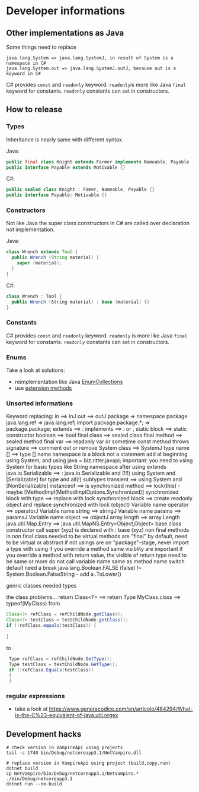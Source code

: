 # Developer informations

## Other implementations as Java
Some things need to replace
     
    java.lang.System => java.lang.SystemJ, in result of System is a namespace in C#
    java.lang.System.out => java.lang.SystemJ.outJ, because out is a keyword in C#

C# provides `const` and `readonly` keyword. `readonly`is more like Java `final` keyword
for constants. `readonly` constants can set in constructors.
     
## How to release

### Types
Inheritance is nearly same with different syntax.

Java:

```java
public final class Knight extends Farmer implements Nameable, Payable {}
public interface Payable extends Motivable {}
```

C#:

```csharp
public sealed class Knight : Famer, Nameable, Payable {}
public interface Payable: Motivable {}
```

### Constructors
Not like Java the super class constructors in C# are called over declaration not implementation.

Java:

```java
class Wrench extends Tool {
  public Wrench (String material) {
    super (material);
  }
}
```

C#:

```csharp
class Wrench : Tool {
  public Wrench (String material) : base (material) {}
}
```

### Constants
C# provides `const` and `readonly` keyword. `readonly` is more like Java `final` keyword
for constants. `readonly` constants can set in constructors.



### Enums
Take a look at solutions:
 * reimplementation like Java [EnumCollections](https://github.com/matteckert/EnumCollections) 
 * use [extension methods](https://weyprecht.de/2019/10/16/enums-in-csharp-and-java/)
    
### Unsorted informations
Keyword replacing:
in ==> inJ
out ==> outJ
package => namespace
package java.lang.ref => java.lang.refj
import package.package.*; => package.package;
extends ==> :
implements ==> : or ,
static block ==> static constructor
boolean ==> bool
final class ==> sealed class 
final method ==> sealed method 
final var ==> readonly var    or sometime const
method throws signature ==> comment out or remove
System class ==> SystemJ
type name [] ==> type [] name
namespace is a block not a statement
add at beginning using System; and using java = biz.ritter.javapi;
important: you need to using System for basic types like String
namespace after using
extends java.io.Serializable ==> : java.io.Serializable and (!!!) using System and [Serializable] for type and all(!) subtypes
transient ==> using System and [NonSerializable]
instanceof ==> is
synchronized method ==> lock(this) - maybe [MethodImpl(MethodImplOptions.Synchronized)]
synchronized block with type ==> replace with lock
synchronized block ==> create readonly object and replace synchronized with lock (object)
Variable name operator ==> operatorJ
Variable name string ==> stringJ
Variable name params ==> paramsJ
Variable name object ==> objectJ
array.length ==> array.Length
java.util.Map<?,?>.Entry<?,?> ==> java.util.MapNS.Entry<Object,Object>
base class constructor call super (xyz) is declared with : base (xyz)
non final methods in non final class needed to be virtual
methods are "final" by default, need to be virtual or abstract if not
usings are on "package"-stage, never import a type with using
if you override a method same visiblity are important
if you override a method with return value, the visible of return type need to be same or more
do not call variable name same as method name
switch default need a break
java.lang.Boolean.FALSE (false) != System.Boolean.FalseString - add a .ToLower()

genric classes needed types 


the class problems...
return Class<?> ==> return Type
MyClass.class ==> typeof(MyClass)
from 

   ```java
   Class<?> refClass = refChildNode.getClass();
   Class<?> testClass = testChildNode.getClass();
   if (!refClass.equals(testClass)) {
      
   }
   ```

to

   ```c#
    Type refClass = refChildNode.GetType();
    Type testClass = testChildNode.GetType();
    if (!refClass.Equals(testClass)) 
    {
    }
   ```
   


### regular expressions
   * take a look at https://www.generacodice.com/en/articolo/484294/What-is-the-C%23-equivalent-of-java.util.regex 
    
## Development hacks

    # check version in VampireApi using projects
    tail -c 1740 bin/Debug/netcoreapp3.1/NetVampiro.dll 
    
    # replace version in VampireApi using project (build,copy,run)
    dotnet build
    cp NetVampiro/bin/Debug/netcoreapp3.1/NetVampiro.* ./bin/Debug/netcoreapp3.1
    dotnet run --no-build
    
    
